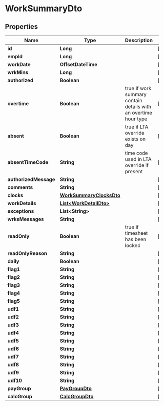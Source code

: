 

# WorkSummaryDto


## Properties

| Name | Type | Description | Notes |
|------------ | ------------- | ------------- | -------------|
|**id** | **Long** |  |  [optional] |
|**empId** | **Long** |  |  [optional] |
|**workDate** | **OffsetDateTime** |  |  [optional] |
|**wrkMins** | **Long** |  |  [optional] |
|**authorized** | **Boolean** |  |  [optional] |
|**overtime** | **Boolean** | true if work summary contain details with an overtime hour type |  [optional] |
|**absent** | **Boolean** | true if LTA override exists on day |  [optional] |
|**absentTimeCode** | **String** | time code used in LTA override if present |  [optional] |
|**authorizedMessage** | **String** |  |  [optional] |
|**comments** | **String** |  |  [optional] |
|**clocks** | [**WorkSummaryClocksDto**](WorkSummaryClocksDto.md) |  |  [optional] |
|**workDetails** | [**List&lt;WorkDetailDto&gt;**](WorkDetailDto.md) |  |  [optional] |
|**exceptions** | **List&lt;String&gt;** |  |  [optional] |
|**wrksMessages** | **String** |  |  [optional] |
|**readOnly** | **Boolean** | true if timesheet has been locked |  [optional] |
|**readOnlyReason** | **String** |  |  [optional] |
|**daily** | **Boolean** |  |  [optional] |
|**flag1** | **String** |  |  [optional] |
|**flag2** | **String** |  |  [optional] |
|**flag3** | **String** |  |  [optional] |
|**flag4** | **String** |  |  [optional] |
|**flag5** | **String** |  |  [optional] |
|**udf1** | **String** |  |  [optional] |
|**udf2** | **String** |  |  [optional] |
|**udf3** | **String** |  |  [optional] |
|**udf4** | **String** |  |  [optional] |
|**udf5** | **String** |  |  [optional] |
|**udf6** | **String** |  |  [optional] |
|**udf7** | **String** |  |  [optional] |
|**udf8** | **String** |  |  [optional] |
|**udf9** | **String** |  |  [optional] |
|**udf10** | **String** |  |  [optional] |
|**payGroup** | [**PayGroupDto**](PayGroupDto.md) |  |  [optional] |
|**calcGroup** | [**CalcGroupDto**](CalcGroupDto.md) |  |  [optional] |



